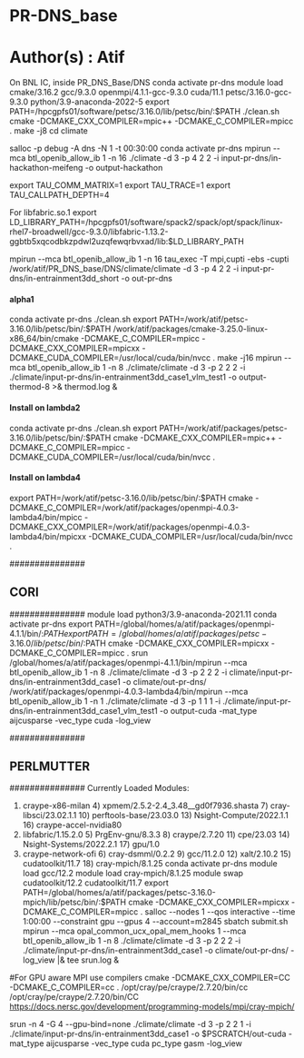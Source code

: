 # PR-DNS_base
# Author(s) : Atif

On BNL IC, inside PR_DNS_Base/DNS
conda activate pr-dns
module load cmake/3.16.2 gcc/9.3.0 openmpi/4.1.1-gcc-9.3.0 cuda/11.1 petsc/3.16.0-gcc-9.3.0 python/3.9-anaconda-2022-5
export PATH=/hpcgpfs01/software/petsc/3.16.0/lib/petsc/bin/:$PATH
./clean.sh
cmake -DCMAKE_CXX_COMPILER=mpic++ -DCMAKE_C_COMPILER=mpicc .
make -j8
cd climate

salloc -p debug -A dns -N 1 -t 00:30:00
conda activate pr-dns
mpirun --mca btl_openib_allow_ib 1 -n 16 ./climate -d 3 -p 4 2 2 -i input-pr-dns/in-hackathon-meifeng -o output-hackathon

export TAU_COMM_MATRIX=1
export TAU_TRACE=1
export TAU_CALLPATH_DEPTH=4

For libfabric.so.1
export LD_LIBRARY_PATH=/hpcgpfs01/software/spack2/spack/opt/spack/linux-rhel7-broadwell/gcc-9.3.0/libfabric-1.13.2-ggbtb5xqcodbkzpdwl2uzqfewqrbvxad/lib:$LD_LIBRARY_PATH

mpirun --mca btl_openib_allow_ib 1 -n 16 tau_exec -T mpi,cupti -ebs -cupti /work/atif/PR_DNS_base/DNS/climate/climate -d 3 -p 4 2 2 -i input-pr-dns/in-entrainment3dd_short -o out-pr-dns





#### alpha1
conda activate pr-dns
./clean.sh
export PATH=/work/atif/petsc-3.16.0/lib/petsc/bin/:$PATH
/work/atif/packages/cmake-3.25.0-linux-x86_64/bin/cmake -DCMAKE_C_COMPILER=mpicc -DCMAKE_CXX_COMPILER=mpicxx -DCMAKE_CUDA_COMPILER=/usr/local/cuda/bin/nvcc .
make -j16
mpirun --mca btl_openib_allow_ib 1 -n 8 ./climate/climate -d 3 -p 2 2 2 -i ./climate/input-pr-dns/in-entrainment3dd_case1_vlm_test1 -o output-thermod-8 >& thermod.log &

#### Install on lambda2
conda activate pr-dns
./clean.sh
export PATH=/work/atif/packages/petsc-3.16.0/lib/petsc/bin/:$PATH
cmake -DCMAKE_CXX_COMPILER=mpic++ -DCMAKE_C_COMPILER=mpicc -DCMAKE_CUDA_COMPILER=/usr/local/cuda/bin/nvcc .

#### Install on lambda4
export PATH=/work/atif/petsc-3.16.0/lib/petsc/bin/:$PATH
cmake -DCMAKE_C_COMPILER=/work/atif/packages/openmpi-4.0.3-lambda4/bin/mpicc -DCMAKE_CXX_COMPILER=/work/atif/packages/openmpi-4.0.3-lambda4/bin/mpicxx -DCMAKE_CUDA_COMPILER=/usr/local/cuda/bin/nvcc .

###############
## CORI
###############
module load python3/3.9-anaconda-2021.11
conda activate pr-dns
export PATH=/global/homes/a/atif/packages/openmpi-4.1.1/bin/:$PATH
export PATH=/global/homes/a/atif/packages/petsc-3.16.0/lib/petsc/bin/:$PATH
cmake -DCMAKE_CXX_COMPILER=mpicxx -DCMAKE_C_COMPILER=mpicc .
srun /global/homes/a/atif/packages/openmpi-4.1.1/bin/mpirun --mca btl_openib_allow_ib 1 -n 8 ./climate/climate -d 3 -p 2 2 2 -i climate/input-pr-dns/in-entrainment3dd_case1 -o climate/out-pr-dns/
/work/atif/packages/openmpi-4.0.3-lambda4/bin/mpirun --mca btl_openib_allow_ib 1 -n 1 ./climate/climate -d 3 -p 1 1 1 -i ./climate/input-pr-dns/in-entrainment3dd_case1_vlm_test1 -o output-cuda -mat_type aijcusparse -vec_type cuda -log_view

###############
## PERLMUTTER 
###############
Currently Loaded Modules:
  1) craype-x86-milan     4) xpmem/2.5.2-2.4_3.48__gd0f7936.shasta   7) cray-libsci/23.02.1.1  10) perftools-base/23.03.0  13) Nsight-Compute/2022.1.1  16) craype-accel-nvidia80
  2) libfabric/1.15.2.0   5) PrgEnv-gnu/8.3.3                        8) craype/2.7.20          11) cpe/23.03               14) Nsight-Systems/2022.2.1  17) gpu/1.0
  3) craype-network-ofi   6) cray-dsmml/0.2.2                        9) gcc/11.2.0             12) xalt/2.10.2             15) cudatoolkit/11.7         18) cray-mpich/8.1.25
conda activate pr-dns
module load gcc/12.2
module load cray-mpich/8.1.25
module swap cudatoolkit/12.2 cudatoolkit/11.7
export PATH=/global/homes/a/atif/packages/petsc-3.16.0-mpich/lib/petsc/bin/:$PATH
cmake -DCMAKE_CXX_COMPILER=mpicxx -DCMAKE_C_COMPILER=mpicc .
salloc --nodes 1 --qos interactive --time 1:00:00 --constraint gpu --gpus 4 --account=m2845
sbatch submit.sh
mpirun --mca opal_common_ucx_opal_mem_hooks 1 --mca btl_openib_allow_ib 1 -n 8 ./climate/climate -d 3 -p 2 2 2 -i ./climate/input-pr-dns/in-entrainment3dd_case1 -o climate/out-pr-dns/ -log_view |& tee srun.log &

#For GPU aware MPI use compilers
cmake -DCMAKE_CXX_COMPILER=CC -DCMAKE_C_COMPILER=cc .
/opt/cray/pe/craype/2.7.20/bin/cc
/opt/cray/pe/craype/2.7.20/bin/CC
https://docs.nersc.gov/development/programming-models/mpi/cray-mpich/

srun -n 4 -G 4 --gpu-bind=none ./climate/climate -d 3 -p 2 2 1 -i ./climate/input-pr-dns/in-entrainment3dd_case1 -o $PSCRATCH/out-cuda -mat_type aijcusparse -vec_type cuda pc_type gasm -log_view

